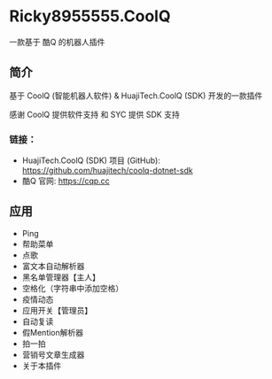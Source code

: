# Ricky8955555.CoolQ

一款基于 酷Q 的机器人插件

## 简介

基于 CoolQ (智能机器人软件) & HuajiTech.CoolQ (SDK) 开发的一款插件

感谢 CoolQ 提供软件支持 和 SYC 提供 SDK 支持

### 链接：

- HuajiTech.CoolQ (SDK) 项目 (GitHub): https://github.com/huajitech/coolq-dotnet-sdk
- 酷Q 官网: https://cqp.cc

## 应用

- Ping
- 帮助菜单
- 点歌
- 富文本自动解析器
- 黑名单管理器【主人】
- 空格化（字符串中添加空格）
- 疫情动态
- 应用开关【管理员】
- 自动复读
- 假Mention解析器
- 拍一拍
- 营销号文章生成器
- 关于本插件